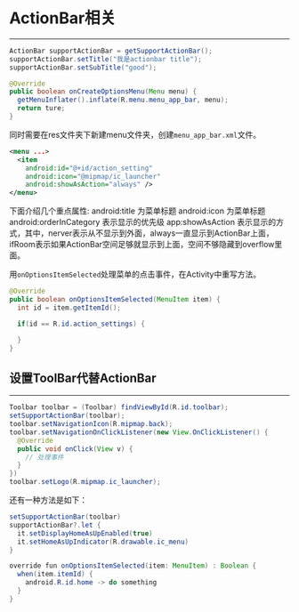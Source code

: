 # ActionBar相关
***
```java
ActionBar supportActionBar = getSupportActionBar();
supportActionBar.setTitle("我是actionbar title");
supportActionBar.setSubTitle("good");

@Override
public boolean onCreateOptionsMenu(Menu menu) {
  getMenuInflater().inflate(R.menu.menu_app_bar, menu);
  return ture;
}
```

同时需要在res文件夹下新建menu文件夹，创建`menu_app_bar.xml`文件。

```xml
<menu ...>
  <item
    android:id="@+id/action_setting"
    android:icon="@mipmap/ic_launcher"
    android:showAsAction="always" />
</menu>
```
下面介绍几个重点属性:
android:title 为菜单标题
android:icon 为菜单标题
android:orderInCategory 表示显示的优先级
app:showAsAction 表示显示的方式，其中，nerver表示从不显示到外面，always一直显示到ActionBar上面，ifRoom表示如果ActionBar空间足够就显示到上面，空间不够隐藏到overflow里面。

用`onOptionsItemSelected`处理菜单的点击事件，在Activity中重写方法。

```java
@Override
public boolean onOptionsItemSelected(MenuItem item) {
  int id = item.getItemId();

  if(id == R.id.action_settings) {

  }
}
```

## 设置ToolBar代替ActionBar
***
```java
Toolbar toolbar = (Toolbar) findViewById(R.id.toolbar);
setSupportActionBar(toolbar);
toolbar.setNavigationIcon(R.mipmap.back);
toolbar.setNavigationOnClickListener(new View.OnClickListener() {
  @Override
  public void onClick(View v) {
    // 处理事件
  }
})
toolbar.setLogo(R.mipmap.ic_launcher);
```

还有一种方法是如下：

```java
setSupportActionBar(toolbar)
supportActionBar?.let {
  it.setDisplayHomeAsUpEnabled(true)
  it.setHomeAsUpIndicator(R.drawable.ic_menu)
}

override fun onOptionsItemSelected(item: MenuItem) : Boolean {
  when(item.itemId) {
    android.R.id.home -> do something
  }
}
```